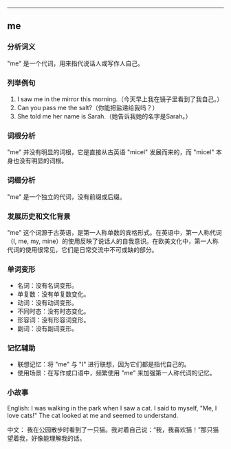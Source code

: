 
---------------
## me
### 分析词义
"me" 是一个代词，用来指代说话人或写作人自己。

### 列举例句
1. I saw me in the mirror this morning.（今天早上我在镜子里看到了我自己。）
2. Can you pass me the salt?（你能把盐递给我吗？）
3. She told me her name is Sarah.（她告诉我她的名字是Sarah。）

### 词根分析
"me" 并没有明显的词根，它是直接从古英语 "micel" 发展而来的，而 "micel" 本身也没有明显的词根。

### 词缀分析
"me" 是一个独立的代词，没有前缀或后缀。

### 发展历史和文化背景
"me" 这个词源于古英语，是第一人称单数的宾格形式。在英语中，第一人称代词（I, me, my, mine）的使用反映了说话人的自我意识。在欧美文化中，第一人称代词的使用很常见，它们是日常交流中不可或缺的部分。

### 单词变形
- 名词：没有名词变形。
- 单复数：没有单复数变化。
- 动词：没有动词变形。
- 不同时态：没有时态变化。
- 形容词：没有形容词变形。
- 副词：没有副词变形。

### 记忆辅助
- 联想记忆：将 "me" 与 "I" 进行联想，因为它们都是指代自己的。
- 使用场景：在写作或口语中，频繁使用 "me" 来加强第一人称代词的记忆。

### 小故事
English:
I was walking in the park when I saw a cat. I said to myself, "Me, I love cats!" The cat looked at me and seemed to understand.

中文：
我在公园散步时看到了一只猫。我对着自己说：“我，我喜欢猫！”那只猫望着我，好像能理解我的话。

